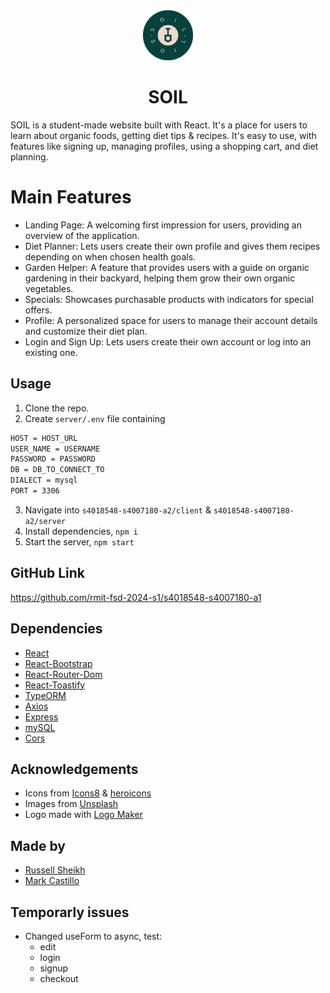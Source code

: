 <div align="center">
  <img src="client/public/logo.png" alt="Soil Logo" height="80px">
  <h1>SOIL</h1>
</div>

SOIL is a student-made website built with React. It's a place for users to learn about organic foods, getting diet tips & recipes. It's easy to use, with features like signing up, managing profiles, using a shopping cart, and diet planning.

# Main Features

- Landing Page: A welcoming first impression for users, providing an overview of the application.
- Diet Planner: Lets users create their own profile and gives them recipes depending on when chosen health goals.
- Garden Helper: A feature that provides users with a guide on organic gardening in their backyard, helping them grow their own organic vegetables.
- Specials: Showcases purchasable products with indicators for special offers.
- Profile: A personalized space for users to manage their account details and customize their diet plan.
- Login and Sign Up: Lets users create their own account or log into an existing one.

## Usage

1. Clone the repo.
2. Create `server/.env` file containing

```md
HOST = HOST_URL
USER_NAME = USERNAME
PASSWORD = PASSWORD
DB = DB_TO_CONNECT_TO
DIALECT = mysql
PORT = 3306
```

3. Navigate into `s4018548-s4007180-a2/client` & `s4018548-s4007180-a2/server`
4. Install dependencies, `npm i`
5. Start the server, `npm start`

## GitHub Link

https://github.com/rmit-fsd-2024-s1/s4018548-s4007180-a1

## Dependencies

- [React](https://reactjs.org/)
- [React-Bootstrap](https://react-bootstrap.github.io/)
- [React-Router-Dom](https://reactrouter.com/web/guides/quick-start)
- [React-Toastify](https://fkhadra.github.io/react-toastify/introduction/)
- [TypeORM](https://typeorm.io/)
- [Axios](https://axios-http.com/)
- [Express](https://expressjs.com/)
- [mySQL](https://www.mysql.com/)
- [Cors](https://www.npmjs.com/package/cors)

## Acknowledgements

- Icons from [Icons8](https://icons8.com/) & [heroicons](https://heroicons.com/)
- Images from [Unsplash](https://unsplash.com/)
- Logo made with [Logo Maker](https://logo.com/)

## Made by

- [Russell Sheikh](https://github.com/Russell0014)
- [Mark Castillo](https://github.com/2trill2code)

## Temporarly issues

- Changed useForm to async, test:
  - edit
  - login
  - signup
  - checkout
